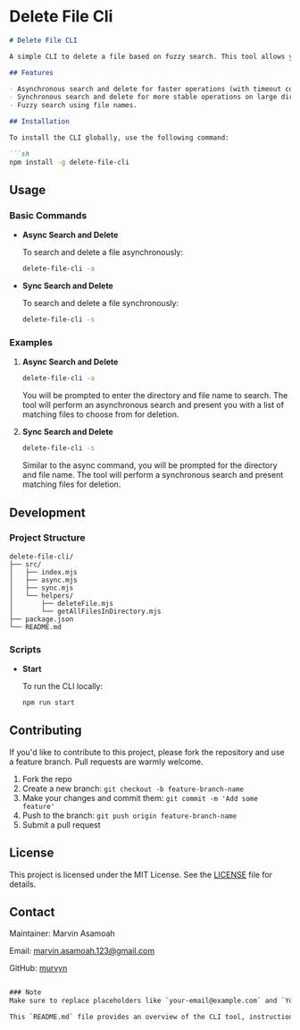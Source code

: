 # Delete File Cli

```markdown
# Delete File CLI

A simple CLI to delete a file based on fuzzy search. This tool allows you to search and delete files either asynchronously or synchronously from a specified directory.

## Features

- Asynchronous search and delete for faster operations (with timeout consideration).
- Synchronous search and delete for more stable operations on large directories.
- Fuzzy search using file names.

## Installation

To install the CLI globally, use the following command:

```sh
npm install -g delete-file-cli
```

## Usage

### Basic Commands

- **Async Search and Delete**

  To search and delete a file asynchronously:

  ```sh
  delete-file-cli -a
  ```

- **Sync Search and Delete**

  To search and delete a file synchronously:

  ```sh
  delete-file-cli -s
  ```

### Examples

1. **Async Search and Delete**

   ```sh
   delete-file-cli -a
   ```

   You will be prompted to enter the directory and file name to search. The tool will perform an asynchronous search and present you with a list of matching files to choose from for deletion.

2. **Sync Search and Delete**

   ```sh
   delete-file-cli -s
   ```

   Similar to the async command, you will be prompted for the directory and file name. The tool will perform a synchronous search and present matching files for deletion.

## Development

### Project Structure

```
delete-file-cli/
├── src/
│   ├── index.mjs
│   ├── async.mjs
│   ├── sync.mjs
│   └── helpers/
│       ├── deleteFile.mjs
│       └── getAllFilesInDirectory.mjs
├── package.json
└── README.md
```

### Scripts

- **Start**

  To run the CLI locally:

  ```sh
  npm run start
  ```

## Contributing

If you'd like to contribute to this project, please fork the repository and use a feature branch. Pull requests are warmly welcome.

1. Fork the repo
2. Create a new branch: `git checkout -b feature-branch-name`
3. Make your changes and commit them: `git commit -m 'Add some feature'`
4. Push to the branch: `git push origin feature-branch-name`
5. Submit a pull request

## License

This project is licensed under the MIT License. See the [LICENSE](LICENSE) file for details.

## Contact

Maintainer: Marvin Asamoah

Email: <marvin.asamoah.123@gmail.com>

GitHub: [murvyn](https://github.com/murvyn)

```txt

### Note
Make sure to replace placeholders like `your-email@example.com` and `Your GitHub Profile` with your actual contact information and GitHub profile link.

This `README.md` file provides an overview of the CLI tool, instructions on installation and usage, and guidelines for development and contributing. It should serve as a good starting point for users and contributors alike.
